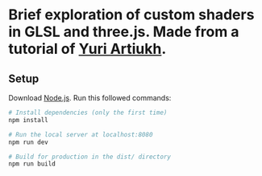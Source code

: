 # Brief exploration of custom shaders in GLSL and three.js. Made from a tutorial of [Yuri Artiukh](https://www.youtube.com/user/flintyara).

## Setup
Download [Node.js](https://nodejs.org/en/download/).
Run this followed commands:

``` bash
# Install dependencies (only the first time)
npm install

# Run the local server at localhost:8080
npm run dev

# Build for production in the dist/ directory
npm run build
```
